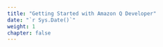 ```yaml
---
title: "Getting Started with Amazon Q Developer"
date: "`r Sys.Date()`"
weight: 1
chapter: false
---
```

